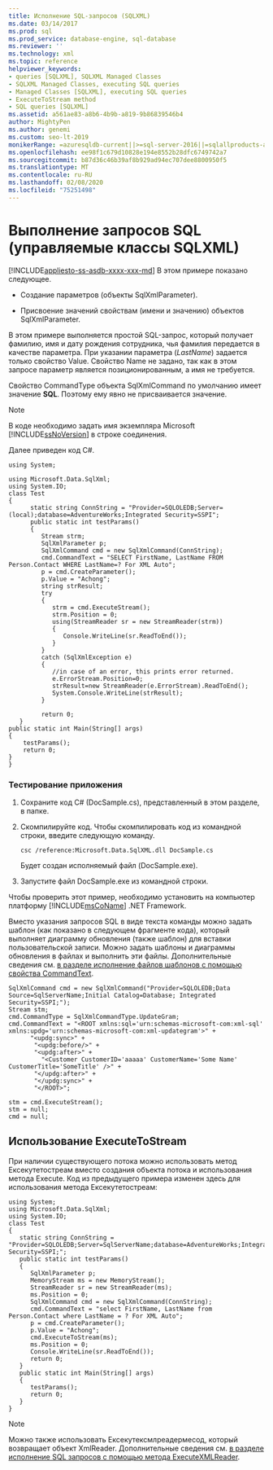 ```yaml
---
title: Исполнение SQL-запросов (SQLXML)
ms.date: 03/14/2017
ms.prod: sql
ms.prod_service: database-engine, sql-database
ms.reviewer: ''
ms.technology: xml
ms.topic: reference
helpviewer_keywords:
- queries [SQLXML], SQLXML Managed Classes
- SQLXML Managed Classes, executing SQL queries
- Managed Classes [SQLXML], executing SQL queries
- ExecuteToStream method
- SQL queries [SQLXML]
ms.assetid: a561ae83-a8b6-4b9b-a819-9b86839546b4
author: MightyPen
ms.author: genemi
ms.custom: seo-lt-2019
monikerRange: =azuresqldb-current||>=sql-server-2016||=sqlallproducts-allversions||>=sql-server-linux-2017||=azuresqldb-mi-current
ms.openlocfilehash: ee98f1c679d10828e194e8552b28dfc6749742a7
ms.sourcegitcommit: b87d36c46b39af8b929ad94ec707dee8800950f5
ms.translationtype: MT
ms.contentlocale: ru-RU
ms.lasthandoff: 02/08/2020
ms.locfileid: "75251498"
---
```

# <a name="executing-sql-queries-sqlxml-managed-classes"></a>Выполнение запросов SQL (управляемые классы SQLXML)
[!INCLUDE[appliesto-ss-asdb-xxxx-xxx-md](../../../includes/appliesto-ss-asdb-xxxx-xxx-md.md)]
  В этом примере показано следующее.  
  
-   Создание параметров (объекты SqlXmlParameter).  
  
-   Присвоение значений свойствам (имени и значению) объектов SqlXmlParameter.  
  
 В этом примере выполняется простой SQL-запрос, который получает фамилию, имя и дату рождения сотрудника, чья фамилия передается в качестве параметра. При указании параметра (*LastName*) задается только свойство Value. Свойство Name не задано, так как в этом запросе параметр является позиционированным, а имя не требуется.  
  
 Свойство CommandType объекта SqlXmlCommand по умолчанию имеет значение **SQL**. Поэтому ему явно не присваивается значение.  
  
> [!NOTE]  
>  В коде необходимо задать имя экземпляра Microsoft [!INCLUDE[ssNoVersion](../../../includes/ssnoversion-md.md)] в строке соединения.  
  
 Далее приведен код C#.  
  
```  
using System;  
  
using Microsoft.Data.SqlXml;  
using System.IO;  
class Test  
{  
      static string ConnString = "Provider=SQLOLEDB;Server=(local);database=AdventureWorks;Integrated Security=SSPI";  
      public static int testParams()  
      {  
         Stream strm;  
         SqlXmlParameter p;  
         SqlXmlCommand cmd = new SqlXmlCommand(ConnString);        
         cmd.CommandText = "SELECT FirstName, LastName FROM Person.Contact WHERE LastName=? For XML Auto";  
         p = cmd.CreateParameter();  
         p.Value = "Achong";  
         string strResult;  
         try   
         {  
            strm = cmd.ExecuteStream();  
            strm.Position = 0;  
            using(StreamReader sr = new StreamReader(strm))  
            {  
               Console.WriteLine(sr.ReadToEnd());  
            }  
         }  
         catch (SqlXmlException e)  
         {  
            //in case of an error, this prints error returned.  
            e.ErrorStream.Position=0;  
            strResult=new StreamReader(e.ErrorStream).ReadToEnd();  
            System.Console.WriteLine(strResult);  
         }  
  
         return 0;  
   }  
public static int Main(String[] args)  
{  
    testParams();  
    return 0;  
}  
}  
```  
  
### <a name="to-test-the-application"></a>Тестирование приложения  
  
1.  Сохраните код C# (DocSample.cs), представленный в этом разделе, в папке.  
  
2.  Скомпилируйте код. Чтобы скомпилировать код из командной строки, введите следующую команду.  
  
    ```  
    csc /reference:Microsoft.Data.SqlXML.dll DocSample.cs  
    ```  
  
     Будет создан исполняемый файл (DocSample.exe).  
  
3.  Запустите файл DocSample.exe из командной строки.  

 Чтобы проверить этот пример, необходимо установить на компьютер платформу [!INCLUDE[msCoName](../../../includes/msconame-md.md)] .NET Framework.  
  
 Вместо указания запросов SQL в виде текста команды можно задать шаблон (как показано в следующем фрагменте кода), который выполняет диаграмму обновления (также шаблон) для вставки пользовательской записи. Можно задать шаблоны и диаграммы обновления в файлах и выполнить эти файлы. Дополнительные сведения см. [в разделе исполнение файлов шаблонов с помощью свойства CommandText](../../../relational-databases/sqlxml-annotated-xsd-schemas-xpath-queries/net-framework-classes/executing-template-files-by-using-the-commandtext-property.md).  
  
```  
SqlXmlCommand cmd = new SqlXmlCommand("Provider=SQLOLEDB;Data Source=SqlServerName;Initial Catalog=Database; Integrated Security=SSPI;");  
Stream stm;  
cmd.CommandType = SqlXmlCommandType.UpdateGram;  
cmd.CommandText = "<ROOT xmlns:sql='urn:schemas-microsoft-com:xml-sql' xmlns:updg='urn:schemas-microsoft-com:xml-updategram'>" +  
      "<updg:sync>" +  
       "<updg:before/>" +  
       "<updg:after>" +  
         "<Customer CustomerID='aaaaa' CustomerName='Some Name' CustomerTitle='SomeTitle' />" +  
       "</updg:after>" +  
       "</updg:sync>" +  
       "</ROOT>";  
  
stm = cmd.ExecuteStream();  
stm = null;  
cmd = null;  
```  
  
## <a name="using-executetostream"></a>Использование ExecuteToStream  
 При наличии существующего потока можно использовать метод Ексекутетостреам вместо создания объекта потока и использования метода Execute. Код из предыдущего примера изменен здесь для использования метода Ексекутетостреам:  
  
```  
using System;  
using Microsoft.Data.SqlXml;  
using System.IO;  
class Test  
{  
   static string ConnString = "Provider=SQLOLEDB;Server=SqlServerName;database=AdventureWorks;Integrated Security=SSPI;";  
   public static int testParams()  
   {  
      SqlXmlParameter p;  
      MemoryStream ms = new MemoryStream();  
      StreamReader sr = new StreamReader(ms);  
      ms.Position = 0;  
      SqlXmlCommand cmd = new SqlXmlCommand(ConnString);  
      cmd.CommandText = "select FirstName, LastName from Person.Contact where LastName = ? For XML Auto";  
      p = cmd.CreateParameter();  
      p.Value = "Achong";  
      cmd.ExecuteToStream(ms);  
      ms.Position = 0;  
      Console.WriteLine(sr.ReadToEnd());  
      return 0;        
   }  
   public static int Main(String[] args)  
   {  
      testParams();     
      return 0;  
   }  
}  
```  
  
> [!NOTE]  
>  Можно также использовать Ексекутексмлреадермесод, который возвращает объект XmlReader. Дополнительные сведения см. [в разделе исполнение SQL запросов с помощью метода ExecuteXMLReader](../../../relational-databases/sqlxml-annotated-xsd-schemas-xpath-queries/net-framework-classes/executing-sql-queries-by-using-the-executexmlreader-method.md).  
  
  
